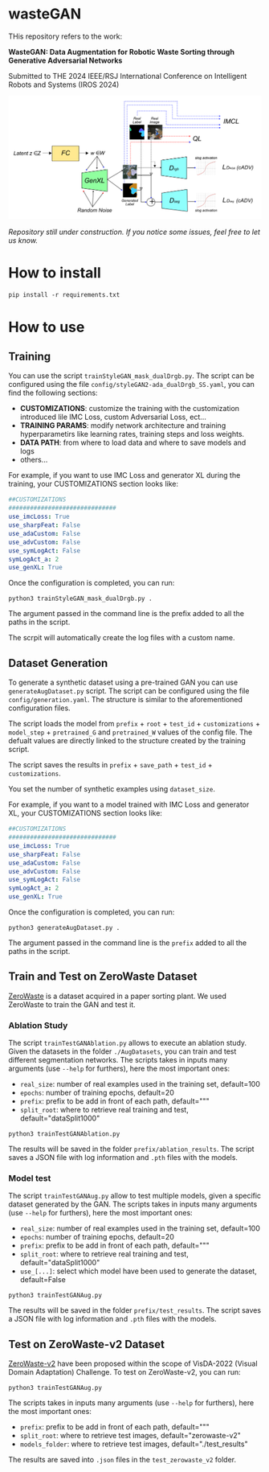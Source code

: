 # wasteGAN

THis repository refers to the work:

**WasteGAN: Data Augmentation for Robotic Waste Sorting through
Generative Adversarial Networks**

Submitted to THE 2024 IEEE/RSJ International Conference on Intelligent Robots and Systems (IROS 2024) 

![wastegan_scheme](./media/model_scheme.png)

*Repository still under construction. If you notice some issues, feel free to let us know.*

# How to install

```
pip install -r requirements.txt
```

# How to use

## Training

You can use the script `trainStyleGAN_mask_dualDrgb.py`. The script can be configured using the file `config/styleGAN2-ada_dualDrgb_SS.yaml`, you can find the following sections:
- **CUSTOMIZATIONS**: customize the training with the customization introduced lile IMC Loss, custom Adversarial Loss, ect... 
- **TRAINING PARAMS**: modify network architecture and training hyperparametirs like learning rates, training steps and loss weights. 
- **DATA PATH**: from where to load data and where to save models and logs
- others... 

For example, if you want to use IMC Loss and generator XL during the training, your CUSTOMIZATIONS section looks like: 

```yaml
##CUSTOMIZATIONS
##############################
use_imcLoss: True
use_sharpFeat: False
use_adaCustom: False
use_advCustom: False
use_symLogAct: False
symLogAct_a: 2
use_genXL: True
```

Once the configuration is completed, you can run: 

```
python3 trainStyleGAN_mask_dualDrgb.py . 
```
The argument passed in the command line is the prefix added to all the paths in the script. 

The scrpit will automatically create the log files with a custom name. 

## Dataset Generation

To generate a synthetic dataset using a pre-trained GAN you can use `generateAugDataset.py` script. The script can be configured using the file `config/generation.yaml`. The structure is similar to the aforementioned configuration files. 

The script loads the model from `prefix` + `root` + `test_id` + `customizations` + `model_step` + `pretrained_G` and `pretrained_W` values of the config file. The defualt values are directly linked to the structure created by the training script. 

The script saves the results in `prefix` + `save_path` + `test_id` + `customizations`. 

You set the number of synthetic examples using `dataset_size`. 

For example, if you want to a model trained with IMC Loss and generator XL, your CUSTOMIZATIONS section looks like: 

```yaml
##CUSTOMIZATIONS
##############################
use_imcLoss: True
use_sharpFeat: False
use_adaCustom: False
use_advCustom: False
use_symLogAct: False
symLogAct_a: 2
use_genXL: True
```

Once the configuration is completed, you can run: 

```
python3 generateAugDataset.py . 
```
The argument passed in the command line is the `prefix` added to all the paths in the script. 

## Train and Test on ZeroWaste Dataset

[ZeroWaste](http://ai.bu.edu/zerowaste/) is a dataset acquired in a paper sorting plant. We used ZeroWaste to train the GAN and test it.

### Ablation Study

The script `trainTestGANAblation.py` allows to execute an ablation study. Given the datasets in the folder `./AugDatasets`, you can train and test different segmentation networks. 
The scripts takes in inputs many arguments (use `--help` for furthers), here the most important ones:
- `real_size`: number of real examples used in the training set, default=100
- `epochs`: number of training epochs, default=20
- `prefix`: prefix to be add in front of each path, default="""
- `split_root`: where to retrieve real training and test, default="dataSplit1000"

```
python3 trainTestGANAblation.py 
```

The results will be saved in the folder `prefix/ablation_results`. The script saves a JSON file with log information and `.pth` files with the models.

### Model test

The script `trainTestGANAug.py` allow to test multiple models, given a specific dataset generated by the GAN. 
The scripts takes in inputs many arguments (use `--help` for furthers), here the most important ones:
- `real_size`: number of real examples used in the training set, default=100
- `epochs`: number of training epochs, default=20
- `prefix`: prefix to be add in front of each path, default="""
- `split_root`: where to retrieve real training and test, default="dataSplit1000"
- `use_[...]`: select which model have been used to generate the dataset, default=False

```
python3 trainTestGANAug.py 
```

The results will be saved in the folder `prefix/test_results`. The script saves a JSON file with log information and `.pth` files with the models.

## Test on ZeroWaste-v2 Dataset

[ZeroWaste-v2](https://ai.bu.edu/visda-2022/) have been proposed within the scope of VisDA-2022 (Visual Domain Adaptation) Challenge. To test on ZeroWaste-v2, you can run:

```
python3 trainTestGANAug.py 
```
The scripts takes in inputs many arguments (use `--help` for furthers), here the most important ones:
- `prefix`: prefix to be add in front of each path, default="""
- `split_root`: where to retrieve test images, default="zerowaste-v2"
- `models_folder`: where to retrieve test images, default="./test_results"

The results are saved into `.json` files in the `test_zerowaste_v2` folder. 


